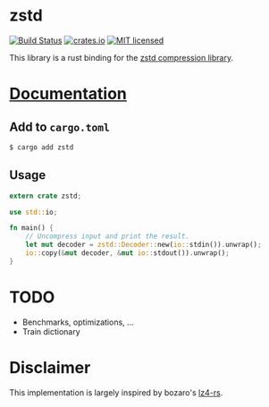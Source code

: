 # zstd

[![Build Status](https://travis-ci.org/Gyscos/zstd-rs.svg?branch=master)](https://travis-ci.org/Gyscos/zstd-rs)
[![crates.io](http://meritbadge.herokuapp.com/zstd)](https://crates.io/crates/zstd)
[![MIT licensed](https://img.shields.io/badge/license-MIT-blue.svg)](./LICENSE)

This library is a rust binding for the [zstd compression library][zstd].

# [Documentation][doc]

## Add to `cargo.toml`

```bash
$ cargo add zstd
```

## Usage

```rust
extern crate zstd;

use std::io;

fn main() {
	// Uncompress input and print the result.
	let mut decoder = zstd::Decoder::new(io::stdin()).unwrap();
	io::copy(&mut decoder, &mut io::stdout()).unwrap();
}
```

# TODO

* Benchmarks, optimizations, ...
* Train dictionary

# Disclaimer

This implementation is largely inspired by bozaro's [lz4-rs][lz4].

[zstd]: https://github.com/Cyan4973/zstd
[lz4]: https://github.com/bozaro/lz4-rs
[doc]: https://gyscos.github.io/zstd-rs/zstd/index.html
